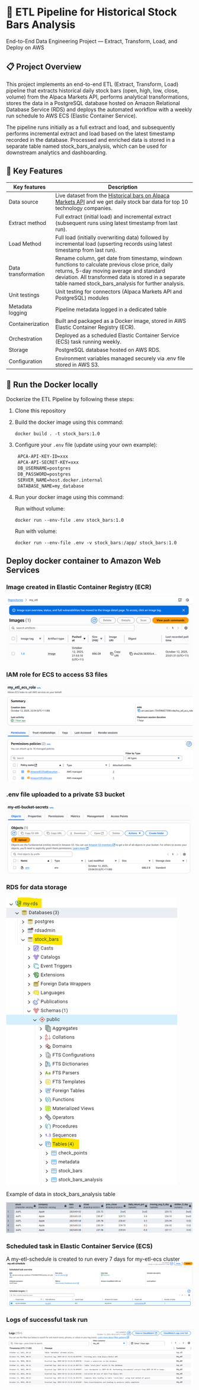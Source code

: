 # 🧠 ETL Pipeline for Historical Stock Bars Analysis 
End-to-End Data Engineering Project — Extract, Transform, Load, and Deploy on AWS
## 📋 Project Overview

This project implements an end-to-end ETL (Extract, Transform, Load) pipeline that extracts historical daily stock bars (open, high, low, close, volume) from the Alpaca Markets API, performs analytical transformations, stores the data in a PostgreSQL database hosted on Amazon Relational Database Service (RDS) and deploys the automated workflow with a weekly run schedule to AWS ECS (Elastic Container Service).

The pipeline runs initially as a full extract and load, and subsequently performs incremental extract and load based on the latest timestamp recorded in the database.
Processed and enriched data is stored in a separate table named stock_bars_analysis, which can be used for downstream analytics and dashboarding.

## 🧩 Key Features

| Key features | Description |
| ----------- | ----------- |
| Data source | Live dataset from the [Historical bars on Alpaca Markets API](https://docs.alpaca.markets/reference/stockbars) and we get daily stock bar data for top 10 technology companies. |
| Extract method | Full extract (initial load) and incremental extract (subsequent runs using latest timestamp from last run).|
|Load Method |	Full load (initially overwriting data) followed by incremental load (upserting records using latest timestamp from last run). |
| Data transformation | Rename column, get date from timestamp, windown functions to calculate previous close price, daily returns, 5-day moving average and standard deviation.  All transformed data is stored in a separate table named stock_bars_analysis for further analysis.|
|Unit testings| Unit testing for connectors (Alpaca Markets API and PostgreSQL) modules |
| Metadata logging | Pipeline metadata logged in a dedicated table |
| Containerization |	Built and packaged as a Docker image, stored in AWS Elastic Container Registry (ECR). |
| Orchestration	| Deployed as a scheduled Elastic Container Service (ECS) task running weekly. |
| Storage	| PostgreSQL database hosted on AWS RDS. |
|Configuration |	Environment variables managed securely via .env file stored in AWS S3.|


## 🚀 Run the Docker locally

Dockerize the ETL Pipeline by following these steps:

1. Clone this repository

1. Build the docker image using this command:

   ```
   docker build . -t stock_bars:1.0
   ```

2. Configure your `.env` file (update using your own example):

   ```
    APCA-API-KEY-ID=xxx
    APCA-API-SECRET-KEY=xxx
    DB_USERNAME=postgres
    DB_PASSWORD=postgres
    SERVER_NAME=host.docker.internal
    DATABASE_NAME=my_database 
   ```

3. Run your docker image using this command:

   Run without volume:

   ```
   docker run --env-file .env stock_bars:1.0
   ```

   Run with volume:

   ```
   docker run --env-file .env -v stock_bars:/app/ stock_bars:1.0
   ```

## Deploy docker container to Amazon Web Services

### Image created in Elastic Container Registry (ECR)
![alt text](/instruction/images/image.png)

### IAM role for ECS to access S3 files

![alt text](/instruction/images/image-5.png)

### .env file uploaded to a private S3 bucket
![alt text](/instruction/images/image-4.png)

### RDS for data storage
![alt text](/instruction/images/image-6.png)

Example of data in stock_bars_analysis table

![alt text](/instruction/images/image-7.png)

### Scheduled task in Elastic Container Service (ECS)
A my-etl-schedule is created to run every 7 days for my-etl-ecs cluster
![alt text](/instruction/images/image-2.png)

### Logs of successful task run
![alt text](/instruction/images/image-3.png)
